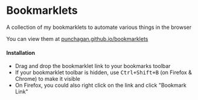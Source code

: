 # Bookmarklets

A collection of my bookmarklets to automate various things in the browser

You can view them at [punchagan.github.io/bookmarklets](https://punchagan.github.io/bookmarklets)

#### Installation

- Drag and drop the bookmarklet link to your bookmarks toolbar
- If your bookmarklet toolbar is hidden, use <kbd>Ctrl+Shift+B</kbd> (on Firefox & Chrome) to make it visible
- On Firefox, you could also right click on the link and click "Bookmark Link"

